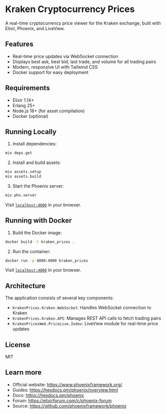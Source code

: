 # Kraken Cryptocurrency Prices

A real-time cryptocurrency price viewer for the Kraken exchange, built with Elixir, Phoenix, and LiveView.

## Features

- Real-time price updates via WebSocket connection
- Displays best ask, best bid, last trade, and volume for all trading pairs
- Modern, responsive UI with Tailwind CSS
- Docker support for easy deployment

## Requirements

- Elixir 1.14+
- Erlang 25+
- Node.js 16+ (for asset compilation)
- Docker (optional)

## Running Locally

1. Install dependencies:
```bash
mix deps.get
```

2. Install and build assets:
```bash
mix assets.setup
mix assets.build
```

3. Start the Phoenix server:
```bash
mix phx.server
```

Visit [`localhost:4000`](http://localhost:4000) in your browser.

## Running with Docker

1. Build the Docker image:
```bash
docker build -t kraken_prices .
```

2. Run the container:
```bash
docker run -p 4000:4000 kraken_prices
```

Visit [`localhost:4000`](http://localhost:4000) in your browser.

## Architecture

The application consists of several key components:

- `KrakenPrices.Kraken.WebSocket`: Handles WebSocket connection to Kraken
- `KrakenPrices.Kraken.API`: Manages REST API calls to fetch trading pairs
- `KrakenPricesWeb.PriceLive.Index`: LiveView module for real-time price updates

## License

MIT

## Learn more

  * Official website: https://www.phoenixframework.org/
  * Guides: https://hexdocs.pm/phoenix/overview.html
  * Docs: https://hexdocs.pm/phoenix
  * Forum: https://elixirforum.com/c/phoenix-forum
  * Source: https://github.com/phoenixframework/phoenix
